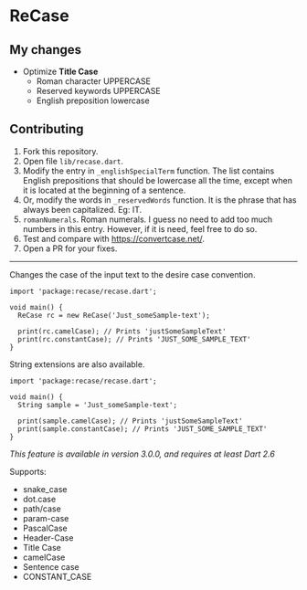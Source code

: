 # ReCase

## My changes

- Optimize **Title Case**
  - Roman character UPPERCASE
  - Reserved keywords UPPERCASE
  - English preposition lowercase

## Contributing

1. Fork this repository.
1. Open file `lib/recase.dart`.
1. Modify the entry in `_englishSpecialTerm` function. The list contains English prepositions that should be lowercase all the time, except when it is located at the beginning of a sentence.
1. Or, modify the words in `_reservedWords` function. It is the phrase that has always been capitalized. Eg: IT.
1. `romanNumerals`. Roman numerals. I guess no need to add too much numbers in this entry. However, if it is need, feel free to do so.
1. Test and compare with https://convertcase.net/.
1. Open a PR for your fixes.

---

Changes the case of the input text to the desire case convention.

    import 'package:recase/recase.dart';

    void main() {
      ReCase rc = new ReCase('Just_someSample-text');

      print(rc.camelCase); // Prints 'justSomeSampleText'
      print(rc.constantCase); // Prints 'JUST_SOME_SAMPLE_TEXT'
    }

String extensions are also available.

    import 'package:recase/recase.dart';

    void main() {
      String sample = 'Just_someSample-text';

      print(sample.camelCase); // Prints 'justSomeSampleText'
      print(sample.constantCase); // Prints 'JUST_SOME_SAMPLE_TEXT'
    }

_This feature is available in version 3.0.0, and requires at least Dart 2.6_

Supports:

- snake_case
- dot.case
- path/case
- param-case
- PascalCase
- Header-Case
- Title Case
- camelCase
- Sentence case
- CONSTANT_CASE
